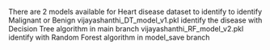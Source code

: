 There are 2 models available for Heart disease dataset to identify to identify Malignant or Benign
vijayashanthi_DT_model_v1.pkl identify the disease with Decision Tree algorithm in main branch
vijayashanthi_RF_model_v2.pkl identify with Random Forest algorithm in model_save branch
